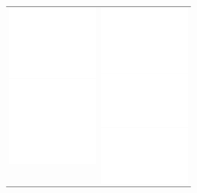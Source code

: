 <html>
    <table border="0" frame="void">
        <tr>
            <td valign="top" width="50%">
                  <img src="./general.svg" alt="general" width="100%">
                  <img src="./stargazers.svg" alt="stargazers" width="100%">
            </td>
            <td valign="top" width="50%">
                  <img src="./languages_activity.svg" alt="languages_activity" width="100%">
                  <img src="./coding_habits_and_activity.svg" alt="coding_habits_and_activity" width="100%">
                  <img src="./achievements.svg" alt="achievements" width="100%">
            </td>
        </tr>
    </table>
</html>
